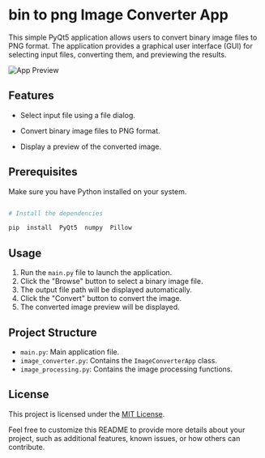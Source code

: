 
# bin to png Image Converter App

  

This simple PyQt5 application allows users to convert binary image files to PNG format. The application provides a graphical user interface (GUI) for selecting input files, converting them, and previewing the results.

  ![App Preview](https://i.imgur.com/ApXBDFd.png)

## Features

  

- Select input file using a file dialog.

- Convert binary image files to PNG format.

- Display a preview of the converted image.

  

## Prerequisites  

Make sure you have Python installed on your system. 

```bash

# Install the dependencies

pip  install  PyQt5  numpy  Pillow

```
## Usage

 1.  Run the `main.py` file to launch the application.
2.  Click the "Browse" button to select a binary image file.
3.  The output file path will be displayed automatically.
4.  Click the "Convert" button to convert the image.
5.  The converted image preview will be displayed.

## Project Structure
-   `main.py`: Main application file.
-   `image_converter.py`: Contains the `ImageConverterApp` class.
-   `image_processing.py`: Contains the image processing functions.

## License
This project is licensed under the [MIT License](https://opensource.org/license/mit/).

Feel free to customize this README to provide more details about your project, such as additional features, known issues, or how others can contribute.